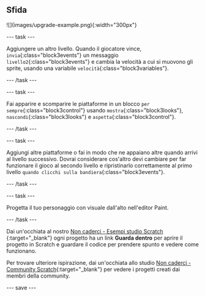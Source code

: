 ## Sfida

<div style="display: flex; flex-wrap: wrap">
<div>
![](images/upgrade-example.png){:width="300px"}
</div>
</div>

--- task ---

Aggiungere un altro livello. Quando il giocatore vince, `invia`{:class="block3events"} un messaggio `livello2`{:class="block3events"} e cambia la velocità a cui si muovono gli sprite, usando una variabile `velocità`{:class="block3variables"}.

--- /task ---

--- task ---

Fai apparire e scomparire le piattaforme in un blocco `per sempre`{:class="block3control"} usando `mostra`{:class="block3looks"}, `nascondi`{:class="block3looks"} e `aspetta`{:class="block3control"}.

--- /task ---

--- task ---

Aggiungi altre piattaforme o fai in modo che ne appaiano altre quando arrivi al livello successivo. Dovrai considerare cos'altro devi cambiare per far funzionare il gioco al secondo livello e ripristinarlo correttamente al primo livello `quando clicchi sulla bandiera`{:class="block3events"}.

--- /task ---

--- task ---

Progetta il tuo personaggio con visuale dall'alto nell'editor Paint.

--- /task ---

Dai un'occhiata al nostro [Non caderci - Esempi studio Scratch ](https://scratch.mit.edu/studios/29599110){:target="_blank"} ogni progetto ha un link **Guarda dentro** per aprire il progetto in Scratch e guardare il codice per prendere spunto e vedere come funzionano.

Per trovare ulteriore ispirazione, dai un'occhiata allo studio [Non caderci - Community Scratch](https://scratch.mit.edu/studios/29601182){:target="_blank"} per vedere i progetti creati dai membri della community.

--- save ---
